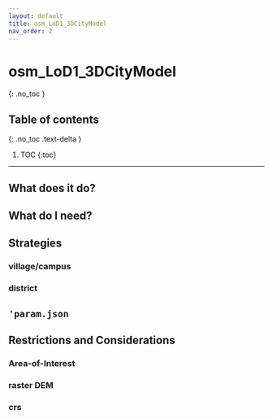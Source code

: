 ```yaml
---
layout: default
title: osm_LoD1_3DCityModel
nav_order: 2
---
```


# osm_LoD1_3DCityModel
{: .no_toc }

## Table of contents
{: .no_toc .text-delta }

1. TOC
{:toc}

---

## What does it do?

## What do I need?

## Strategies

### village/campus

### district

## `'param.json`

## Restrictions and Considerations

### Area-of-Interest

### raster DEM

### crs
